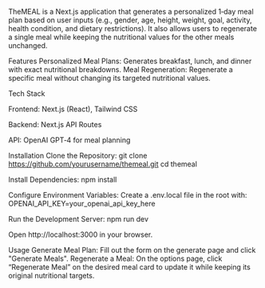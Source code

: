 TheMEAL is a Next.js application that generates a personalized 1‑day meal plan based on user inputs (e.g., gender, age, height, weight, goal, activity, health condition, and dietary restrictions). It also allows users to regenerate a single meal while keeping the nutritional values for the other meals unchanged.

Features
Personalized Meal Plans: Generates breakfast, lunch, and dinner with exact nutritional breakdowns.
Meal Regeneration: Regenerate a specific meal without changing its targeted nutritional values.

Tech Stack

Frontend: Next.js (React), Tailwind CSS

Backend: Next.js API Routes

API: OpenAI GPT‑4 for meal planning

Installation
Clone the Repository:
git clone https://github.com/yourusername/themeal.git
cd themeal

Install Dependencies:
npm install

Configure Environment Variables:
Create a .env.local file in the root with:
OPENAI_API_KEY=your_openai_api_key_here

Run the Development Server:
npm run dev

Open http://localhost:3000 in your browser.

Usage
Generate Meal Plan: Fill out the form on the generate page and click "Generate Meals".
Regenerate a Meal: On the options page, click “Regenerate Meal” on the desired meal card to update it while keeping its original nutritional targets.
